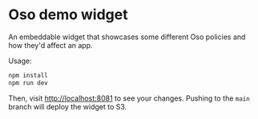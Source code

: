 # Oso demo widget

An embeddable widget that showcases some different Oso policies and how they'd
affect an app.

Usage:

```sh
npm install
npm run dev
```

Then, visit [http://localhost:8081](http://localhost:8081) to see your changes.
Pushing to the `main` branch will deploy the widget to S3.
